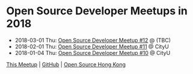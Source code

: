 # Open Source Developer Meetups in 2018

* 2018-03-01 Thu: [Open Source Developer Meetup #12](03) @ (TBC)
* 2018-02-01 Thu: [Open Source Developer Meetup #11](02) @ CityU
* 2018-01-04 Thu: [Open Source Developer Meetup #10](01) @ CityU

[This Meetup](http://devmeetup.opensource.hk) | [GitHub](https://github.com/opensourcehk/devmeetup/blob/master/2018/README.md) | [Open Source Hong Kong](https://opensource.hk)
